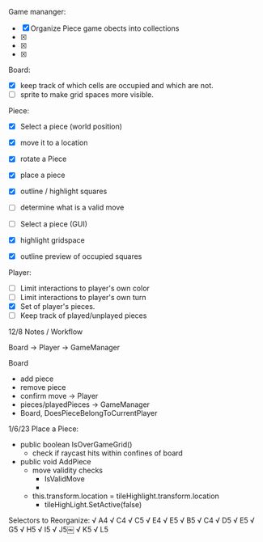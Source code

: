 Game mananger:
- [x] Organize Piece game obects into collections
- [x] 
- [x] 
- [x] 

Board:
- [X] keep track of which cells are occupied and which are not.
- [ ] sprite to make grid spaces more visible.

Piece: 

- [x] Select a piece (world position)
- [x] move it to a location
- [x] rotate a Piece
- [x] place a piece 
- [x] outline / highlight squares
- [ ] determine what is a valid move

- [ ] Select a piece (GUI)
- [x] highlight gridspace
- [x] outline preview of occupied squares

Player:
- [ ] Limit interactions to player's own color
- [ ] Limit interactions to player's own turn
- [x] Set of player's pieces.
- [ ] Keep track of played/unplayed pieces

12/8 Notes / Workflow

Board -> Player -> GameManager

Board
 - add piece
 - remove piece
 - confirm move
-> Player
 - pieces/playedPieces
-> GameManager
 - Board, DoesPieceBelongToCurrentPlayer


 1/6/23 
 Place a Piece:
 - public boolean IsOverGameGrid()
    - check if raycast hits within confines of board
 - public void AddPiece
    - move validity checks 
        - IsValidMove
        - 
    - this.transform.location = tileHighlight.transform.location
        - tileHighLight.SetActive(false)


Selectors to Reorganize:
√ A4
√ C4
√ C5
√ E4
√ E5
√ B5
√ C4
√ D5
√ E5
√ G5
√ H5
√ I5
√ J5￼
√ K5
√ L5

